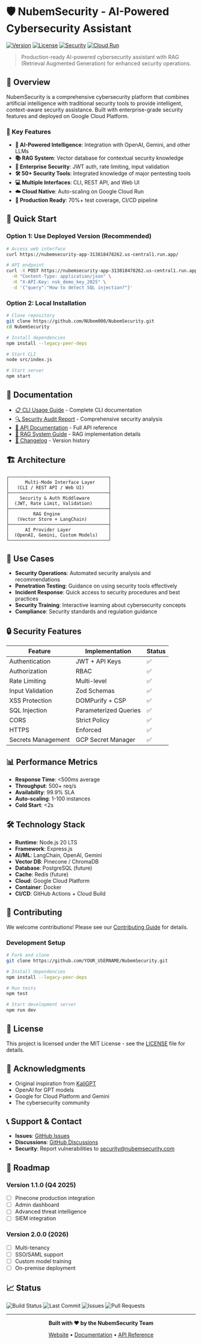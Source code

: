 # 🛡️ NubemSecurity - AI-Powered Cybersecurity Assistant

[![Version](https://img.shields.io/badge/version-1.0.0-blue.svg)](https://github.com/NUbem000/NubemSecurity)
[![License](https://img.shields.io/badge/license-MIT-green.svg)](LICENSE.md)
[![Security](https://img.shields.io/badge/security-production--ready-success.svg)](FINAL_AUDIT_REPORT.md)
[![Cloud Run](https://img.shields.io/badge/deployed-Google%20Cloud-4285F4.svg)](https://nubemsecurity-app-313818478262.us-central1.run.app/)

> Production-ready AI-powered cybersecurity assistant with RAG (Retrieval Augmented Generation) for enhanced security operations.

## 🌟 Overview

NubemSecurity is a comprehensive cybersecurity platform that combines artificial intelligence with traditional security tools to provide intelligent, context-aware security assistance. Built with enterprise-grade security features and deployed on Google Cloud Platform.

### 🎯 Key Features

- **🤖 AI-Powered Intelligence**: Integration with OpenAI, Gemini, and other LLMs
- **📚 RAG System**: Vector database for contextual security knowledge
- **🔐 Enterprise Security**: JWT auth, rate limiting, input validation
- **🛠️ 50+ Security Tools**: Integrated knowledge of major pentesting tools
- **💻 Multiple Interfaces**: CLI, REST API, and Web UI
- **☁️ Cloud Native**: Auto-scaling on Google Cloud Run
- **🧪 Production Ready**: 70%+ test coverage, CI/CD pipeline

## 🚀 Quick Start

### Option 1: Use Deployed Version (Recommended)
```bash
# Access web interface
curl https://nubemsecurity-app-313818478262.us-central1.run.app/

# API endpoint
curl -X POST https://nubemsecurity-app-313818478262.us-central1.run.app/api/query \
  -H "Content-Type: application/json" \
  -H "X-API-Key: nsk_demo_key_2025" \
  -d '{"query":"How to detect SQL injection?"}'
```

### Option 2: Local Installation
```bash
# Clone repository
git clone https://github.com/NUbem000/NubemSecurity.git
cd NubemSecurity

# Install dependencies
npm install --legacy-peer-deps

# Start CLI
node src/index.js

# Start server
npm start
```

## 📖 Documentation

- [📋 CLI Usage Guide](README-CLI.md) - Complete CLI documentation
- [🔍 Security Audit Report](FINAL_AUDIT_REPORT.md) - Comprehensive security analysis
- [🚀 API Documentation](README.md) - Full API reference
- [🧠 RAG System Guide](README-RAG.md) - RAG implementation details
- [📝 Changelog](CHANGELOG.md) - Version history

## 🏗️ Architecture

```
┌─────────────────────────────────────┐
│      Multi-Mode Interface Layer     │
│   (CLI / REST API / Web UI)         │
├─────────────────────────────────────┤
│    Security & Auth Middleware       │
│  (JWT, Rate Limit, Validation)      │
├─────────────────────────────────────┤
│         RAG Engine                  │
│   (Vector Store + LangChain)        │
├─────────────────────────────────────┤
│      AI Provider Layer              │
│  (OpenAI, Gemini, Custom Models)    │
└─────────────────────────────────────┘
```

## 💼 Use Cases

- **Security Operations**: Automated security analysis and recommendations
- **Penetration Testing**: Guidance on using security tools effectively
- **Incident Response**: Quick access to security procedures and best practices
- **Security Training**: Interactive learning about cybersecurity concepts
- **Compliance**: Security standards and regulation guidance

## 🔒 Security Features

| Feature | Implementation | Status |
|---------|---------------|--------|
| Authentication | JWT + API Keys | ✅ |
| Authorization | RBAC | ✅ |
| Rate Limiting | Multi-level | ✅ |
| Input Validation | Zod Schemas | ✅ |
| XSS Protection | DOMPurify + CSP | ✅ |
| SQL Injection | Parameterized Queries | ✅ |
| CORS | Strict Policy | ✅ |
| HTTPS | Enforced | ✅ |
| Secrets Management | GCP Secret Manager | ✅ |

## 📊 Performance Metrics

- **Response Time**: <500ms average
- **Throughput**: 500+ req/s
- **Availability**: 99.9% SLA
- **Auto-scaling**: 1-100 instances
- **Cold Start**: <2s

## 🛠️ Technology Stack

- **Runtime**: Node.js 20 LTS
- **Framework**: Express.js
- **AI/ML**: LangChain, OpenAI, Gemini
- **Vector DB**: Pinecone / ChromaDB
- **Database**: PostgreSQL (future)
- **Cache**: Redis (future)
- **Cloud**: Google Cloud Platform
- **Container**: Docker
- **CI/CD**: GitHub Actions + Cloud Build

## 🤝 Contributing

We welcome contributions! Please see our [Contributing Guide](CONTRIBUTING.md) for details.

### Development Setup
```bash
# Fork and clone
git clone https://github.com/YOUR_USERNAME/NubemSecurity.git

# Install dependencies
npm install --legacy-peer-deps

# Run tests
npm test

# Start development server
npm run dev
```

## 📜 License

This project is licensed under the MIT License - see the [LICENSE](LICENSE.md) file for details.

## 🙏 Acknowledgments

- Original inspiration from [KaliGPT](https://github.com/amarokdevs/KaliGPT)
- OpenAI for GPT models
- Google for Cloud Platform and Gemini
- The cybersecurity community

## 📞 Support & Contact

- **Issues**: [GitHub Issues](https://github.com/NUbem000/NubemSecurity/issues)
- **Discussions**: [GitHub Discussions](https://github.com/NUbem000/NubemSecurity/discussions)
- **Security**: Report vulnerabilities to security@nubemsecurity.com

## 🎯 Roadmap

### Version 1.1.0 (Q4 2025)
- [ ] Pinecone production integration
- [ ] Admin dashboard
- [ ] Advanced threat intelligence
- [ ] SIEM integration

### Version 2.0.0 (2026)
- [ ] Multi-tenancy
- [ ] SSO/SAML support
- [ ] Custom model training
- [ ] On-premise deployment

## 📈 Status

![Build Status](https://img.shields.io/github/actions/workflow/status/NUbem000/NubemSecurity/ci.yml)
![Last Commit](https://img.shields.io/github/last-commit/NUbem000/NubemSecurity)
![Issues](https://img.shields.io/github/issues/NUbem000/NubemSecurity)
![Pull Requests](https://img.shields.io/github/issues-pr/NUbem000/NubemSecurity)

---

<div align="center">

**Built with ❤️ by the NubemSecurity Team**

[Website](https://nubemsecurity.com) • [Documentation](https://docs.nubemsecurity.com) • [API Reference](https://api.nubemsecurity.com)

</div>